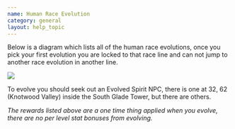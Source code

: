 ```yaml
---
name: Human Race Evolution
category: general
layout: help_topic
---
```

Below is a diagram which lists all of the human race evolutions, once you pick your first evolution you are locked to that race line and can not jump to another race evolution in another line.

![](https://lohcdn.com/images/humanraces.png)

To evolve you should seek out an Evolved Spirit NPC, there is one at 32, 62 (Knotwood Valley) inside the South Glade Tower, but there are others.

_The rewards listed above are a one time thing applied when you evolve, there are no per level stat bonuses from evolving._